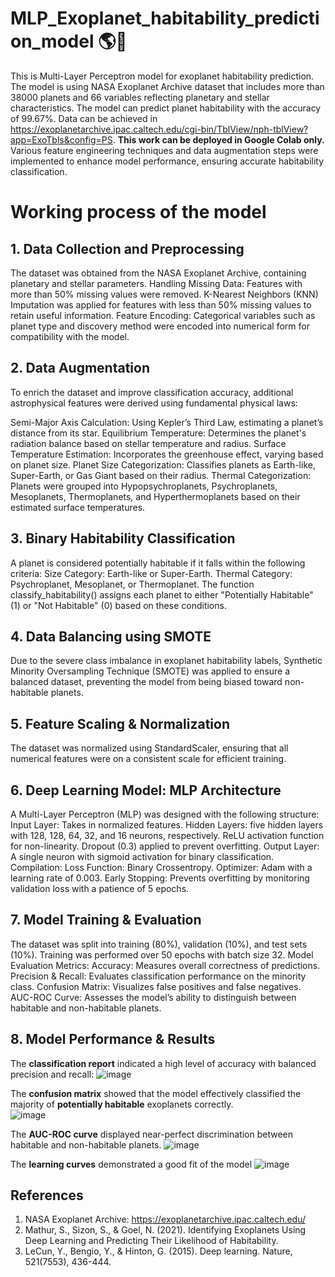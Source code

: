 # MLP_Exoplanet_habitability_prediction_model 🌎🌱
This is Multi-Layer Perceptron model for exoplanet habitability prediction. The model is using NASA Exoplanet Archive dataset that includes more than 38000 planets and 66 variables reflecting planetary and stellar characteristics. The model can predict planet habitability with the accuracy of 99.67%. 
Data can be achieved in https://exoplanetarchive.ipac.caltech.edu/cgi-bin/TblView/nph-tblView?app=ExoTbls&config=PS.
**This work can be deployed in Google Colab only.**
Various feature engineering techniques and data augmentation steps were implemented to enhance model performance, ensuring accurate habitability classification.
# Working process of the model
## 1. Data Collection and Preprocessing
The dataset was obtained from the NASA Exoplanet Archive, containing planetary and stellar parameters.
Handling Missing Data:
Features with more than 50% missing values were removed.
K-Nearest Neighbors (KNN) Imputation was applied for features with less than 50% missing values to retain useful information.
Feature Encoding:
Categorical variables such as planet type and discovery method were encoded into numerical form for compatibility with the model.
## 2. Data Augmentation
To enrich the dataset and improve classification accuracy, additional astrophysical features were derived using fundamental physical laws:

Semi-Major Axis Calculation: Using Kepler’s Third Law, estimating a planet’s distance from its star.
Equilibrium Temperature: Determines the planet's radiation balance based on stellar temperature and radius.
Surface Temperature Estimation: Incorporates the greenhouse effect, varying based on planet size.
Planet Size Categorization: Classifies planets as Earth-like, Super-Earth, or Gas Giant based on their radius.
Thermal Categorization: Planets were grouped into Hypopsychroplanets, Psychroplanets, Mesoplanets, Thermoplanets, and Hyperthermoplanets based on their estimated surface temperatures.
## 3. Binary Habitability Classification
A planet is considered potentially habitable if it falls within the following criteria:
Size Category: Earth-like or Super-Earth.
Thermal Category: Psychroplanet, Mesoplanet, or Thermoplanet.
The function classify_habitability() assigns each planet to either "Potentially Habitable" (1) or "Not Habitable" (0) based on these conditions.
## 4. Data Balancing using SMOTE
Due to the severe class imbalance in exoplanet habitability labels, Synthetic Minority Oversampling Technique (SMOTE) was applied to ensure a balanced dataset, preventing the model from being biased toward non-habitable planets.
## 5. Feature Scaling & Normalization
The dataset was normalized using StandardScaler, ensuring that all numerical features were on a consistent scale for efficient training.
## 6. Deep Learning Model: MLP Architecture
A Multi-Layer Perceptron (MLP) was designed with the following structure:
Input Layer: Takes in normalized features.
Hidden Layers:
five hidden layers with 128, 128, 64, 32, and 16 neurons, respectively.
ReLU activation function for non-linearity.
Dropout (0.3) applied to prevent overfitting.
Output Layer:
A single neuron with sigmoid activation for binary classification.
Compilation:
Loss Function: Binary Crossentropy.
Optimizer: Adam with a learning rate of 0.003.
Early Stopping: Prevents overfitting by monitoring validation loss with a patience of 5 epochs.
## 7. Model Training & Evaluation
The dataset was split into training (80%), validation (10%), and test sets (10%).
Training was performed over 50 epochs with batch size 32.
Model Evaluation Metrics:
Accuracy: Measures overall correctness of predictions.
Precision & Recall: Evaluates classification performance on the minority class.
Confusion Matrix: Visualizes false positives and false negatives.
AUC-ROC Curve: Assesses the model’s ability to distinguish between habitable and non-habitable planets.
## 8. Model Performance & Results
The **classification report** indicated a high level of accuracy with balanced precision and recall:
![image](https://github.com/user-attachments/assets/45bcab32-02e5-4e10-a5db-1a79b1649b2b)

The **confusion matrix** showed that the model effectively classified the majority of **potentially habitable** exoplanets correctly.  
![image](https://github.com/user-attachments/assets/1950822a-0154-4c60-81d1-4039bcdf2208)

The **AUC-ROC curve** displayed near-perfect discrimination between habitable and non-habitable planets.
![image](https://github.com/user-attachments/assets/331f350a-fcff-4f31-a2d5-6a08620a5d2c)

The **learning curves** demonstrated a good fit of the model
![image](https://github.com/user-attachments/assets/1b53eaa9-a2fe-4fdb-94de-8e1b185d889e)

## References
1. NASA Exoplanet Archive: https://exoplanetarchive.ipac.caltech.edu/
2. Mathur, S., Sizon, S., & Goel, N. (2021). Identifying Exoplanets Using Deep Learning and Predicting Their Likelihood of Habitability.
3. LeCun, Y., Bengio, Y., & Hinton, G. (2015). Deep learning. Nature, 521(7553), 436-444.
